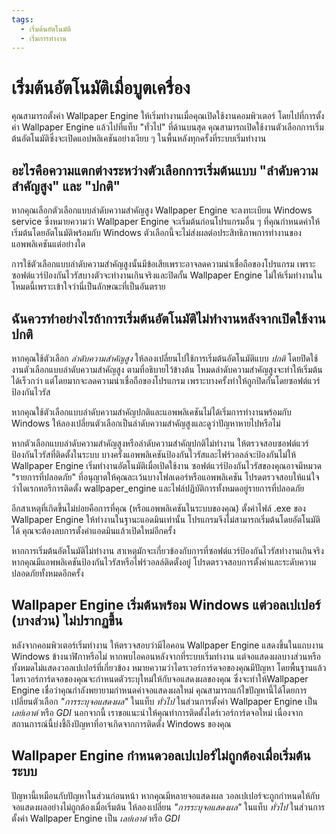 ```yaml
---
tags:
  - เริ่มต้นอัตโนมัติ
  - เริ่มการทำงาน
---
```


# เริ่มต้นอัตโนมัติเมื่อบูตเครื่อง

คุณสามารถตั้งค่า Wallpaper Engine ให้เริ่มทำงานเมื่อคุณเปิดใช้งานคอมพิวเตอร์ โดยไปที่การตั้งค่า Wallpaper Engine แล้วไปที่แท็บ "ทั่วไป" ที่ด้านบนสุด คุณสามารถเปิดใช้งานตัวเลือกการเริ่มต้นอัตโนมัติซึ่งจะเปิดแอปพลิเคชันอย่างเงียบ ๆ ในพื้นหลังทุกครั้งที่ระบบเริ่มทำงาน

## อะไรคือความแตกต่างระหว่างตัวเลือกการเริ่มต้นแบบ "ลำดับความสำคัญสูง" และ "ปกติ"

หากคุณเลือกตัวเลือกแบบลำดับความสำคัญสูง Wallpaper Engine จะลงทะเบียน Windows service ซึ่งหมายความว่า Wallpaper Engine จะเริ่มต้นก่อนโปรแกรมอื่น ๆ ที่คุณกำหนดค่าให้เริ่มต้นโดยอัตโนมัติพร้อมกับ Windows ตัวเลือกนี้จะไม่ส่งผลต่อประสิทธิภาพการทำงานของแอพพลิเคชันแต่อย่างใด

การใช้ตัวเลือกแบบลำดับความสำคัญสูงนั้นมีข้อเสียเพราะอาจลดความน่าเชื่อถือของโปรแกรม เพราะซอฟต์แวร์ป้องกันไวรัสบางตัวจะทำงานเกินจริงและปิดกั้น Wallpaper Engine ไม่ให้เริ่มทำงานในโหมดนี้เพราะเข้าใจว่านี่เป็นลักษณะที่เป็นอันตราย

## ฉันควรทำอย่างไรถ้าการเริ่มต้นอัตโนมัติไม่ทำงานหลังจากเปิดใช้งานปกติ

หากคุณใช้ตัวเลือก *ลำดับความสำคัญสูง* ให้ลองเปลี่ยนไปใช้การเริ่มต้นอัตโนมัติแบบ *ปกติ* โดยปิดใช้งานตัวเลือกแบบลำดับความสำคัญสูง ตามที่อธิบายไว้ข้างต้น โหมดลำดับความสำคัญสูงจะทำให้เริ่มต้นได้เร็วกว่า แต่โดยมากจะลดความน่าเชื่อถือของโปรแกรม เพราะบางครั้งทำให้ถูกปิดกั้นโดยซอฟต์แวร์ป้องกันไวรัส

หากคุณใช้ตัวเลือกแบบลำดับความสำคัญปกติและแอพพลิเคชันไม่ได้เริ่มการทำงานพร้อมกับ Windows ให้ลองเปลี่ยนตัวเลือกเป็นลำดับความสำคัญสูงและดูว่าปัญหาหายไปหรือไม่

หากตัวเลือกแบบลำดับความสำคัญสูงหรือลำดับความสำคัญปกติไม่ทำงาน ให้ตรวจสอบซอฟต์แวร์ป้องกันไวรัสที่ติดตั้งในระบบ บางครั้งแอพพลิเคชันป้องกันไวรัสและไฟร์วอลล์จะป้องกันไม่ให้ Wallpaper Engine เริ่มทำงานอัตโนมัติเมื่อเปิดใช้งาน ซอฟต์แวร์ป้องกันไวรัสของคุณอาจมีหมวด "รายการที่ปลอดภัย" ที่อนุญาตให้คุณละเว้นบางโฟลเดอร์หรือแอพพลิเคชัน โปรดตรวจสอบให้แน่ใจว่าไดเรกทอรีการติดตั้ง wallpaper_engine และไฟล์ปฏิบัติการทั้งหมดอยู่รายการที่ปลอดภัย

อีกสาเหตุที่เกิดขึ้นไม่บ่อยคือการที่คุณ (หรือแอพพลิเคชันในระบบของคุณ) ตั้งค่าไฟล์ .exe ของ Wallpaper Engine ให้ทำงานในฐานะแอดมินเท่านั้น โปรแกรมจึงไม่สามารถเริ่มต้นโดยอัตโนมัติได้ คุณจะต้องลบการตั้งค่าแอดมินแล้วเปิดใหม่อีกครั้ง

หากการเริ่มต้นอัตโนมัติไม่ทำงาน สาเหตุมักจะเกี่ยวข้องกับการที่ซอฟต์แวร์ป้องกันไวรัสทำงานเกินจริง หากคุณมีแอพพลิเคชันป้องกันไวรัสหรือไฟร์วอลล์ติดตั้งอยู่ โปรดตรวจสอบการตั้งค่าและระดับความปลอดภัยทั้งหมดอีกครั้ง

## Wallpaper Engine เริ่มต้นพร้อม Windows แต่วอลเปเปอร์ (บางส่วน) ไม่ปรากฏขึ้น

 หลังจากคอมพิวเตอร์เริ่มทำงาน ให้ตรวจสอบว่ามีไอคอน Wallpaper Engine แสดงขึ้นในแถบงาน Windows ข้างนาฬิกาหรือไม่ หากพบไอคอนหลังจากที่ระบบเริ่มทำงาน แต่จอแสดงผลบางส่วนหรือทั้งหมดไม่แสดงวอลเปเปอร์ที่เกี่ยวข้อง หมายความว่าไดรเวอร์การ์ดจอของคุณมีปัญหา โดยพื้นฐานแล้วไดรเวอร์การ์ดจอของคุณจะกำหนดตัวระบุใหม่ให้กับจอแสดงผลของคุณ ซึ่งจะทำให้ ​​Wallpaper Engine เชื่อว่าคุณกำลังพยายามกำหนดค่าจอแสดงผลใหม่ คุณสามารถแก้ไขปัญหานี้ได้โดยการเปลี่ยนตัวเลือก *"การระบุจอแสดงผล"* ในแท็บ *ทั่วไป* ในส่วนการตั้งค่า Wallpaper Engine เป็น *เลย์เอาต์* หรือ *GDI* นอกจากนี้ เราขอแนะนำให้คุณทำการติดตั้งไดร์เวอร์การ์ดจอใหม่ เนื่องจากสถานการณ์นี้บ่งชี้ถึงปัญหาที่อาจเกิดจากการติดตั้ง Windows ของคุณ

 ## Wallpaper Engine กำหนดวอลเปเปอร์ไม่ถูกต้องเมื่อเริ่มต้นระบบ

 ปัญหานี้เหมือนกับปัญหาในส่วนก่อนหน้า หากคุณมีหลายจอแสดงผล วอลเปเปอร์จะถูกกำหนดให้กับจอแสดงผลอย่างไม่ถูกต้องเมื่อเริ่มต้น ให้ลองเปลี่ยน *"การระบุจอแสดงผล"* ในแท็บ *ทั่วไป* ในส่วนการตั้งค่า Wallpaper Engine เป็น *เลย์เอาต์* หรือ *GDI*